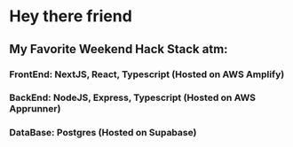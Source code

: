 # Hey there friend
## My Favorite Weekend Hack Stack atm:
### FrontEnd: NextJS, React, Typescript (Hosted on AWS Amplify)
### BackEnd: NodeJS, Express, Typescript (Hosted on AWS Apprunner)
### DataBase: Postgres (Hosted on Supabase)

